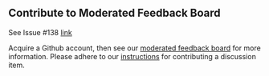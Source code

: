 ## Contribute to Moderated Feedback Board

See Issue #138 [link](https://github.com/rokwire/rokwire-community/issues/138)

Acquire a Github account, then see our [moderated feedback board](https://github.com/rokwire/rokwire-community/discussions) for more information. Please adhere to our [instructions](https://github.com/rokwire/rokwire-community/discussions/130) for contributing a discussion item.
